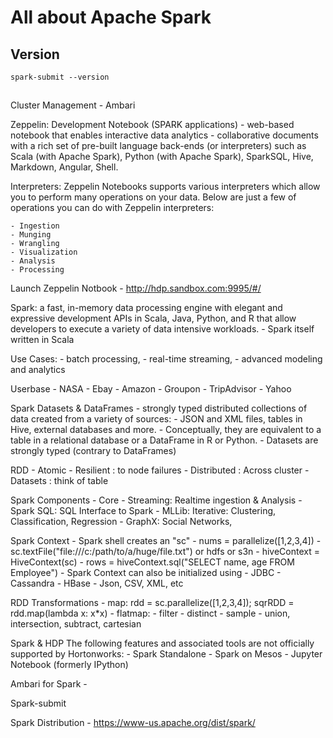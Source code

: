 # All about Apache Spark 

## Version
```
spark-submit --version
```

## 
Cluster Management
	- Ambari


Zeppelin: Development Notebook (SPARK applications)
	- web-based notebook that enables interactive data analytics
	- collaborative documents with a rich set of pre-built language back-ends (or interpreters) such as 
		Scala (with Apache Spark), 
		Python (with Apache Spark), 
		SparkSQL, Hive, 
		Markdown, 
		Angular, 
		Shell.

Interpreters:
	Zeppelin Notebooks supports various interpreters which allow you to perform many operations on your data. Below are just a few of operations you can do with Zeppelin interpreters:

	- Ingestion
	- Munging
	- Wrangling
	- Visualization
	- Analysis
	- Processing
Launch Zeppelin Notbook
	- http://hdp.sandbox.com:9995/#/

Spark: a fast, in-memory data processing engine with elegant and expressive development APIs in Scala, Java, Python, and R that allow developers to execute a variety of data intensive workloads.
	- Spark itself written in Scala

Use Cases:
	- batch processing, 
	- real-time streaming, 
	- advanced modeling and analytics

Userbase
	- NASA
	- Ebay
	- Amazon
	- Groupon
	- TripAdvisor
	- Yahoo
	
Spark Datasets & DataFrames
	- strongly typed distributed collections of data created from a variety of sources: 
		- JSON and XML files, tables in Hive, external databases and more. 
	- Conceptually, they are equivalent to a table in a relational database or a DataFrame in R or Python.
	- Datasets are strongly typed (contrary to DataFrames)

RDD
	- Atomic
	- Resilient	: to node failures
	- Distributed : Across cluster
	- Datasets : think of table
	

Spark Components
	- Core
		- Streaming: Realtime ingestion & Analysis
		- Spark SQL: SQL Interface to Spark
		- MLLib: Iterative: Clustering, Classification, Regression
		- GraphX: Social Networks, 

Spark Context
		- Spark shell creates an "sc"
		- nums = parallelize([1,2,3,4])
		- sc.textFile("file:///c:/path/to/a/huge/file.txt") or hdfs or s3n
		- hiveContext = HiveContext(sc) 
		- rows = hiveContext.sql("SELECT name, age FROM Employee")
		- Spark Context can also be initialized using
			- JDBC
			- Cassandra
			- HBase
			- Json, CSV, XML, etc

RDD Transformations
	- map: rdd = sc.parallelize([1,2,3,4]); sqrRDD = rdd.map(lambda x: x*x)
	- flatmap: 
	- filter
	- distinct
	- sample
	- union, intersection, subtract, cartesian

Spark & HDP
	The following features and associated tools are not officially supported by Hortonworks:
	- Spark Standalone
	- Spark on Mesos
	- Jupyter Notebook (formerly IPython)
	
Ambari for Spark
	- 
	
Spark-submit

Spark Distribution
	- https://www-us.apache.org/dist/spark/
